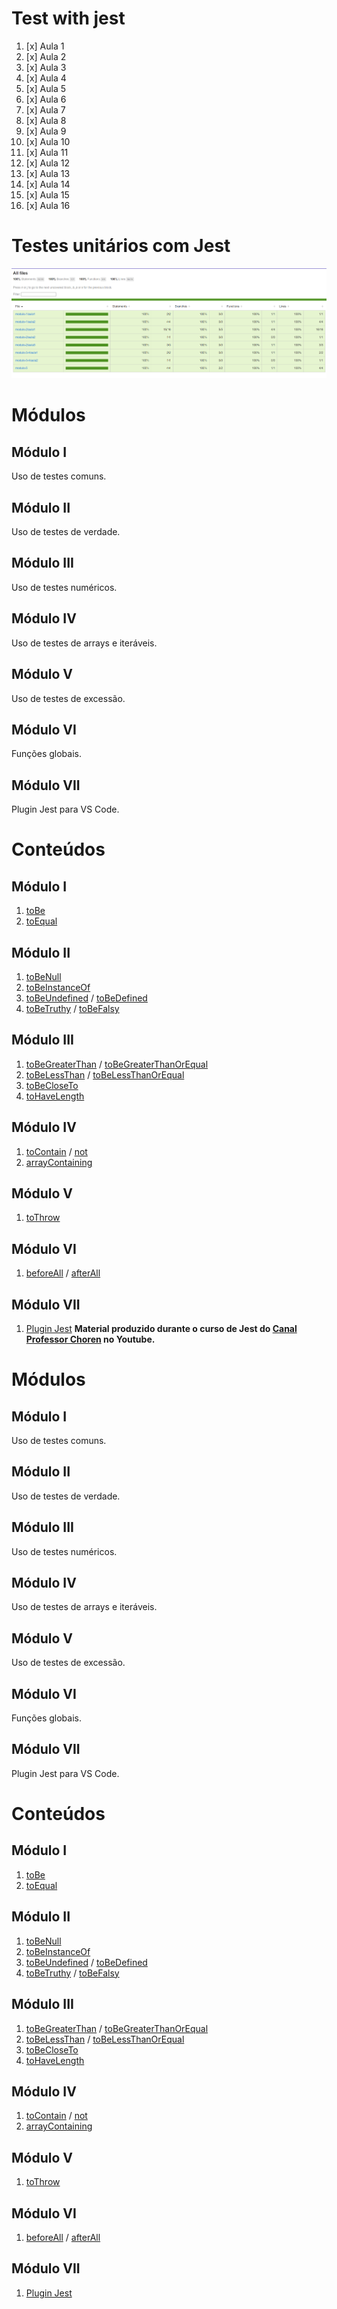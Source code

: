 # Test with jest

1. [x] Aula 1
2. [x] Aula 2
3. [x] Aula 3
4. [x] Aula 4
5. [x] Aula 5
6. [x] Aula 6
7. [x] Aula 7
8. [x] Aula 8
9. [x] Aula 9
10. [x] Aula 10
11. [x] Aula 11
12. [x] Aula 12
13. [x] Aula 13
14. [x] Aula 14
15. [x] Aula 15
16. [x] Aula 16


# Testes unitários com Jest

![alt coverage](https://github.com/StefanyRepetcki/ATR-Jest/blob/main/coverage.png?raw=true)
# Módulos

## Módulo I

Uso de testes comuns.

## Módulo II

Uso de testes de verdade.

## Módulo III

Uso de testes numéricos.

## Módulo IV

Uso de testes de arrays e iteráveis.

## Módulo V

Uso de testes de excessão.

## Módulo VI

Funções globais.

## Módulo VII

Plugin Jest para VS Code.

# Conteúdos

## Módulo I

1. [toBe](https://jestjs.io/pt-BR/docs/expect#tobevalue)
2. [toEqual](https://jestjs.io/pt-BR/docs/expect#toequalvalue)

## Módulo II

1. [toBeNull](https://jestjs.io/pt-BR/docs/expect#tobenull)
2. [toBeInstanceOf](https://jestjs.io/pt-BR/docs/expect#tobeinstanceofclass)
3. [toBeUndefined](https://jestjs.io/pt-BR/docs/expect#tobeundefined) / [toBeDefined](https://jestjs.io/pt-BR/docs/expect#tobedefined)
4. [toBeTruthy](https://jestjs.io/pt-BR/docs/expect#tobetruthy) / [toBeFalsy](https://jestjs.io/pt-BR/docs/expect#tobefalsy)

## Módulo III

1. [toBeGreaterThan](https://jestjs.io/pt-BR/docs/expect#tobegreaterthannumber--bigint) / [toBeGreaterThanOrEqual](https://jestjs.io/pt-BR/docs/expect#tobegreaterthanorequalnumber--bigint)
2. [toBeLessThan](https://jestjs.io/pt-BR/docs/expect#tobelessthannumber--bigint) / [toBeLessThanOrEqual](https://jestjs.io/pt-BR/docs/expect#tobelessthanorequalnumber--bigint)
3. [toBeCloseTo](https://jestjs.io/pt-BR/docs/expect#tobeclosetonumber-numdigits)
4. [toHaveLength](https://jestjs.io/pt-BR/docs/expect#tohavelengthnumber)

## Módulo IV

1. [toContain](https://jestjs.io/pt-BR/docs/expect#tocontainitem) / [not](https://jestjs.io/pt-BR/docs/expect#not)
2. [arrayContaining](https://jestjs.io/pt-BR/docs/expect#expectarraycontainingarray)

## Módulo V

1. [toThrow](https://jestjs.io/pt-BR/docs/expect#tothrowerror)

## Módulo VI

1. [beforeAll](https://jestjs.io/pt-BR/docs/api#beforeallfn-timeout) / [afterAll](https://jestjs.io/pt-BR/docs/api#afterallfn-timeout)

## Módulo VII

1. [Plugin Jest](https://marketplace.visualstudio.com/items?itemName=Orta.vscode-jest)
**Material produzido durante o curso de Jest do [Canal Professor Choren](https://www.youtube.com/channel/UCfe7yGDBHsgKxc02yTL8z6A) no Youtube.**

# Módulos

## Módulo I

Uso de testes comuns.

## Módulo II

Uso de testes de verdade.

## Módulo III

Uso de testes numéricos.

## Módulo IV

Uso de testes de arrays e iteráveis.

## Módulo V

Uso de testes de excessão.

## Módulo VI

Funções globais.

## Módulo VII

Plugin Jest para VS Code.

# Conteúdos

## Módulo I

1. [toBe](https://jestjs.io/pt-BR/docs/expect#tobevalue)
2. [toEqual](https://jestjs.io/pt-BR/docs/expect#toequalvalue)

## Módulo II

1. [toBeNull](https://jestjs.io/pt-BR/docs/expect#tobenull)
2. [toBeInstanceOf](https://jestjs.io/pt-BR/docs/expect#tobeinstanceofclass)
3. [toBeUndefined](https://jestjs.io/pt-BR/docs/expect#tobeundefined) / [toBeDefined](https://jestjs.io/pt-BR/docs/expect#tobedefined)
4. [toBeTruthy](https://jestjs.io/pt-BR/docs/expect#tobetruthy) / [toBeFalsy](https://jestjs.io/pt-BR/docs/expect#tobefalsy)

## Módulo III

1. [toBeGreaterThan](https://jestjs.io/pt-BR/docs/expect#tobegreaterthannumber--bigint) / [toBeGreaterThanOrEqual](https://jestjs.io/pt-BR/docs/expect#tobegreaterthanorequalnumber--bigint)
2. [toBeLessThan](https://jestjs.io/pt-BR/docs/expect#tobelessthannumber--bigint) / [toBeLessThanOrEqual](https://jestjs.io/pt-BR/docs/expect#tobelessthanorequalnumber--bigint)
3. [toBeCloseTo](https://jestjs.io/pt-BR/docs/expect#tobeclosetonumber-numdigits)
4. [toHaveLength](https://jestjs.io/pt-BR/docs/expect#tohavelengthnumber)

## Módulo IV

1. [toContain](https://jestjs.io/pt-BR/docs/expect#tocontainitem) / [not](https://jestjs.io/pt-BR/docs/expect#not)
2. [arrayContaining](https://jestjs.io/pt-BR/docs/expect#expectarraycontainingarray)

## Módulo V

1. [toThrow](https://jestjs.io/pt-BR/docs/expect#tothrowerror)

## Módulo VI

1. [beforeAll](https://jestjs.io/pt-BR/docs/api#beforeallfn-timeout) / [afterAll](https://jestjs.io/pt-BR/docs/api#afterallfn-timeout)

## Módulo VII

1. [Plugin Jest](https://marketplace.visualstudio.com/items?itemName=Orta.vscode-jest)
